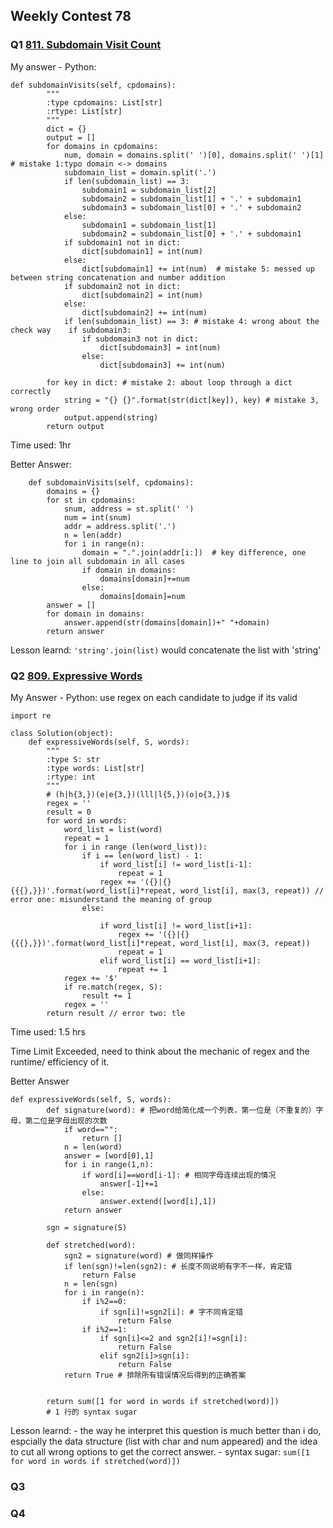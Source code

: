 ## Weekly Contest 78

### Q1 [811. Subdomain Visit Count](https://leetcode.com/contest/weekly-contest-78/problems/subdomain-visit-count/)
My answer - Python:
```
def subdomainVisits(self, cpdomains):
        """
        :type cpdomains: List[str]
        :rtype: List[str]
        """
        dict = {}
        output = []
        for domains in cpdomains:
            num, domain = domains.split(' ')[0], domains.split(' ')[1] # mistake 1:typo domain <-> domains
            subdomain_list = domain.split('.')
            if len(subdomain_list) == 3:
                subdomain1 = subdomain_list[2]
                subdomain2 = subdomain_list[1] + '.' + subdomain1
                subdomain3 = subdomain_list[0] + '.' + subdomain2
            else:
                subdomain1 = subdomain_list[1]
                subdomain2 = subdomain_list[0] + '.' + subdomain1
            if subdomain1 not in dict:
                dict[subdomain1] = int(num)
            else:
                dict[subdomain1] += int(num)  # mistake 5: messed up between string concatenation and number addition
            if subdomain2 not in dict:
                dict[subdomain2] = int(num)
            else:
                dict[subdomain2] += int(num)
            if len(subdomain_list) == 3: # mistake 4: wrong about the check way    if subdomain3:
                if subdomain3 not in dict:
                    dict[subdomain3] = int(num)
                else:
                    dict[subdomain3] += int(num)
        
        for key in dict: # mistake 2: about loop through a dict correctly
            string = "{} {}".format(str(dict[key]), key) # mistake 3, wrong order
            output.append(string)
        return output
```
Time used: 1hr

Better Answer:
```
    def subdomainVisits(self, cpdomains):
        domains = {}
        for st in cpdomains:
            snum, address = st.split(' ')
            num = int(snum)
            addr = address.split('.')
            n = len(addr)
            for i in range(n):
                domain = ".".join(addr[i:])  # key difference, one line to join all subdomain in all cases
                if domain in domains:
                    domains[domain]+=num
                else:
                    domains[domain]=num
        answer = []
        for domain in domains:
            answer.append(str(domains[domain])+" "+domain)
        return answer
```
Lesson learnd: `'string'.join(list)` would concatenate the list with 'string'

### Q2 [809. Expressive Words](https://leetcode.com/contest/weekly-contest-78/problems/expressive-words/)

My Answer - Python:
use regex on each candidate to judge if its valid
```
import re

class Solution(object):
    def expressiveWords(self, S, words):
        """
        :type S: str
        :type words: List[str]
        :rtype: int
        """
        # (h|h{3,})(e|e{3,})(lll|l{5,})(o|o{3,})$
        regex = ''
        result = 0
        for word in words:
            word_list = list(word)
            repeat = 1
            for i in range (len(word_list)):
                if i == len(word_list) - 1:
                    if word_list[i] != word_list[i-1]:
                        repeat = 1
                    regex += '({}|{}{{{},}})'.format(word_list[i]*repeat, word_list[i], max(3, repeat)) // error one: misunderstand the meaning of group 
                else:       
                    
                    if word_list[i] != word_list[i+1]:
                        regex += '({}|{}{{{},}})'.format(word_list[i]*repeat, word_list[i], max(3, repeat))
                        repeat = 1
                    elif word_list[i] == word_list[i+1]:
                        repeat += 1
            regex += '$'
            if re.match(regex, S):
                result += 1
            regex = ''
        return result // error two: tle
```
Time used: 1.5 hrs

Time Limit Exceeded, need to think about the mechanic of regex and the runtime/ efficiency of it.

Better Answer
```
def expressiveWords(self, S, words):
        def signature(word): # 把word给简化成一个列表，第一位是（不重复的）字母，第二位是字母出现的次数
            if word=="":
                return []
            n = len(word)
            answer = [word[0],1]
            for i in range(1,n):
                if word[i]==word[i-1]: # 相同字母连续出现的情况
                    answer[-1]+=1
                else:
                    answer.extend([word[i],1])
            return answer
        
        sgn = signature(S)    
                
        def stretched(word):
            sgn2 = signature(word) # 做同样操作
            if len(sgn)!=len(sgn2): # 长度不同说明有字不一样，肯定错
                return False
            n = len(sgn)
            for i in range(n):
                if i%2==0:
                    if sgn[i]!=sgn2[i]: # 字不同肯定错
                        return False
                if i%2==1: 
                    if sgn[i]<=2 and sgn2[i]!=sgn[i]: 
                        return False
                    elif sgn2[i]>sgn[i]:
                        return False
            return True # 排除所有错误情况后得到的正确答案

            
        return sum([1 for word in words if stretched(word)])
        # 1 行的 syntax sugar
```
Lesson learnd: 
    - the way he interpret this question is much better than i do, espcially the data structure (list with char and num appeared) and the idea to cut all wrong options to get the correct answer.
    - syntax sugar: `sum([1 for word in words if stretched(word)])`

### Q3

### Q4